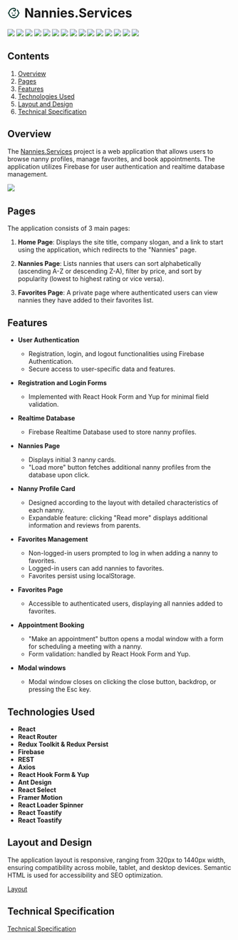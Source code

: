 # <div style="display: flex; align-items: center; text-align: center; gap: 10px;" ><img src="./public/baby.svg" width="28"><span>Nannies.Services</span></div>

<p>
    <a href="https://developer.mozilla.org/en-US/docs/Web/JavaScript"><img src="https://img.shields.io/badge/JavaScript-seagreen" /></a>
    <a href="https://react.dev/"><img src="https://img.shields.io/badge/React-brightgreen"  /></a>
    <a href="https://redux.js.org/"><img src="https://img.shields.io/badge/Redux-darkgreen"  /></a>
    <a href="https://redux-toolkit.js.org/"><img src="https://img.shields.io/badge/reduxToolkit-white" /></a>
    <a href="https://redux.js.org/usage/writing-logic-thunks"><img src="https://img.shields.io/badge/ReduxThunk-olivegreen"  /></a>
    <a href="https://www.npmjs.com/package/cloudinary"><img src="https://img.shields.io/badge/firebase-forestgreen" /></a>
    <a href="https://axios-http.com/docs/intro"><img src="https://img.shields.io/badge/Axios-huntergreen" /></a>
    <a href="https://www.npmjs.com/package/yup"><img src="https://img.shields.io/badge/Yup-white"  /></a>
    <a href="https://ant.design/"><img src="https://img.shields.io/badge/Antd-seagreen"  /></a>
    <a href="https://www.npmjs.com/package/dayjs"><img src="https://img.shields.io/badge/dayjs-darkgreen" /></a>
    <a href="https://formik.org/docs/overview"><img src="https://img.shields.io/badge/reactHookForm-forestgreen"  /></a>
    <a href="https://www.npmjs.com/package/redux-persist"><img src="https://img.shields.io/badge/reduxPersist-brightgreen" /></a>
    <a href="https://www.npmjs.com/package/react-toastify"><img src="https://img.shields.io/badge/reactToastify-darkgreen"  /></a>
    <a href="https://www.npmjs.com/package/reselect"><img src="https://img.shields.io/badge/reactSelect-green"  /></a>
    <a href="https://www.npmjs.com/package/react-spinners"><img src="https://img.shields.io/badge/reactSpinners-forestgreen" /></a>
   
</p>

## Contents

1. [Overview](#overview)
2. [Pages](#pages)
3. [Features](#features)
4. [Technologies Used](#technologies-used)
5. [Layout and Design](#layout-and-design)
6. [Technical Specification](#technical-specification)

## Overview

The <a href="https://nanny-services-app.vercel.app/">Nannies.Services</a>
project is a web application that allows users to browse nanny profiles, manage
favorites, and book appointments. The application utilizes Firebase for user
authentication and realtime database management.

 <img src="./public/screenshots/readme.png" width=600>

## Pages

The application consists of 3 main pages:

1. **Home Page**: Displays the site title, company slogan, and a link to start
   using the application, which redirects to the "Nannies" page.

2. **Nannies Page**: Lists nannies that users can sort alphabetically (ascending
   A-Z or descending Z-A), filter by price, and sort by popularity (lowest to
   highest rating or vice versa).

3. **Favorites Page**: A private page where authenticated users can view nannies
   they have added to their favorites list.

## Features

- **User Authentication**

  - Registration, login, and logout functionalities using Firebase
    Authentication.
  - Secure access to user-specific data and features.

- **Registration and Login Forms**

  - Implemented with React Hook Form and Yup for minimal field validation.

- **Realtime Database**

  - Firebase Realtime Database used to store nanny profiles.

- **Nannies Page**

  - Displays initial 3 nanny cards.
  - "Load more" button fetches additional nanny profiles from the database upon
    click.

- **Nanny Profile Card**

  - Designed according to the layout with detailed characteristics of each
    nanny.
  - Expandable feature: clicking "Read more" displays additional information and
    reviews from parents.

- **Favorites Management**

  - Non-logged-in users prompted to log in when adding a nanny to favorites.
  - Logged-in users can add nannies to favorites.
  - Favorites persist using localStorage.

- **Favorites Page**

  - Accessible to authenticated users, displaying all nannies added to
    favorites.

- **Appointment Booking**

  - "Make an appointment" button opens a modal window with a form for scheduling
    a meeting with a nanny.
  - Form validation: handled by React Hook Form and Yup.

- **Modal windows**
  - Modal window closes on clicking the close button, backdrop, or pressing the
    Esc key.

## Technologies Used

- **React**
- **React Router**
- **Redux Toolkit & Redux Persist**
- **Firebase**
- **REST**
- **Axios**
- **React Hook Form & Yup**
- **Ant Design**
- **React Select**
- **Framer Motion**
- **React Loader Spinner**
- **React Toastify**
- **React Toastify**

## Layout and Design

The application layout is responsive, ranging from 320px to 1440px width,
ensuring compatibility across mobile, tablet, and desktop devices. Semantic HTML
is used for accessibility and SEO optimization.

<a href="https://www.figma.com/file/u36ajEOsnwio2GDGiabVPD/Nanny-Sevices?type=design&node-id=0-1&mode=design&t=CZpMnnOCRwAYc81O-0">Layout
</a>

## Technical Specification

<a href="https://docs.google.com/document/d/19ugM1gvOw81nCyALr4EZs3dmv6OfJm94VjupcytbnJY/edit">Technical
Specification</a>
